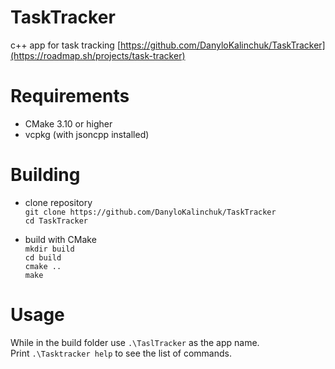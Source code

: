 # TaskTracker
c++ app for task tracking
[https://github.com/DanyloKalinchuk/TaskTracker](https://roadmap.sh/projects/task-tracker)

# Requirements
- CMake 3.10 or higher
- vcpkg (with jsoncpp installed)

# Building
- clone repository  
`git clone https://github.com/DanyloKalinchuk/TaskTracker`  
`cd TaskTracker`

- build with CMake  
`mkdir build`  
`cd build`  
`cmake ..`  
`make`

# Usage
While in the build folder use `.\TaslTracker` as the app name.  
Print `.\Tasktracker help` to see the list of commands.
